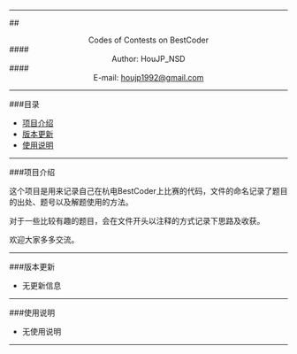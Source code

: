 ****

##<center>Codes of Contests on BestCoder</center>
####<center>Author: HouJP_NSD</center>
####<center>E-mail: houjp1992@gmail.com</center>

****

###目录
*	[项目介绍](#intro)
*	[版本更新](#version)
*	[使用说明](#usage)

****

###<a name="intro">项目介绍</a>

这个项目是用来记录自己在杭电BestCoder上比赛的代码，文件的命名记录了题目的出处、题号以及解题使用的方法。

对于一些比较有趣的题目，会在文件开头以注释的方式记录下思路及收获。

欢迎大家多多交流。

****

###<a name="version">版本更新</a>

*	无更新信息

****

###<a name="usage">使用说明</a>

*	无使用说明


****